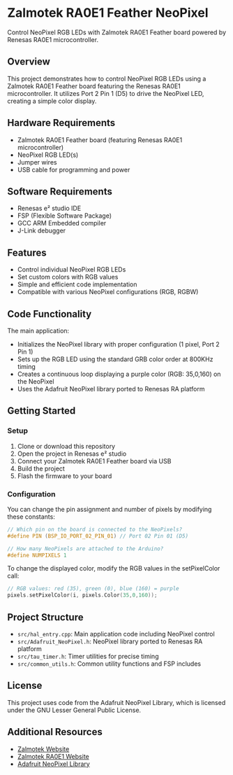 # Zalmotek RA0E1 Feather NeoPixel

Control NeoPixel RGB LEDs with Zalmotek RA0E1 Feather board powered by Renesas RA0E1 microcontroller.

## Overview

This project demonstrates how to control NeoPixel RGB LEDs using a Zalmotek RA0E1 Feather board featuring the Renesas RA0E1 microcontroller. It utilizes Port 2 Pin 1 (D5) to drive the NeoPixel LED, creating a simple color display.

## Hardware Requirements

- Zalmotek RA0E1 Feather board (featuring Renesas RA0E1 microcontroller)
- NeoPixel RGB LED(s)
- Jumper wires
- USB cable for programming and power

## Software Requirements

- Renesas e² studio IDE
- FSP (Flexible Software Package)
- GCC ARM Embedded compiler
- J-Link debugger

## Features

- Control individual NeoPixel RGB LEDs
- Set custom colors with RGB values
- Simple and efficient code implementation
- Compatible with various NeoPixel configurations (RGB, RGBW)

## Code Functionality

The main application:
- Initializes the NeoPixel library with proper configuration (1 pixel, Port 2 Pin 1)
- Sets up the RGB LED using the standard GRB color order at 800KHz timing
- Creates a continuous loop displaying a purple color (RGB: 35,0,160) on the NeoPixel
- Uses the Adafruit NeoPixel library ported to Renesas RA platform

## Getting Started

### Setup

1. Clone or download this repository
2. Open the project in Renesas e² studio
3. Connect your Zalmotek RA0E1 Feather board via USB
4. Build the project
5. Flash the firmware to your board

### Configuration

You can change the pin assignment and number of pixels by modifying these constants:

```c
// Which pin on the board is connected to the NeoPixels?
#define PIN (BSP_IO_PORT_02_PIN_01) // Port 02 Pin 01 (D5)

// How many NeoPixels are attached to the Arduino?
#define NUMPIXELS 1
```

To change the displayed color, modify the RGB values in the setPixelColor call:

```c
// RGB values: red (35), green (0), blue (160) = purple
pixels.setPixelColor(i, pixels.Color(35,0,160));
```

## Project Structure

- `src/hal_entry.cpp`: Main application code including NeoPixel control
- `src/Adafruit_NeoPixel.h`: NeoPixel library ported to Renesas RA platform
- `src/tau_timer.h`: Timer utilities for precise timing
- `src/common_utils.h`: Common utility functions and FSP includes

## License

This project uses code from the Adafruit NeoPixel Library, which is licensed under the GNU Lesser General Public License.

## Additional Resources

- [Zalmotek Website](https://zalmotek.com)
- [Zalmotek RA0E1 Website](https://zalmotek.com/products/RA0E1-Feather-SoM/)
- [Adafruit NeoPixel Library](https://github.com/adafruit/Adafruit_NeoPixel) 
